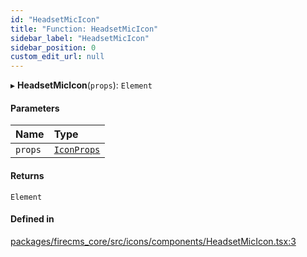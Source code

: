 ```yaml
---
id: "HeadsetMicIcon"
title: "Function: HeadsetMicIcon"
sidebar_label: "HeadsetMicIcon"
sidebar_position: 0
custom_edit_url: null
---
```


▸ **HeadsetMicIcon**(`props`): `Element`

#### Parameters

| Name | Type |
| :------ | :------ |
| `props` | [`IconProps`](../types/IconProps.md) |

#### Returns

`Element`

#### Defined in

[packages/firecms_core/src/icons/components/HeadsetMicIcon.tsx:3](https://github.com/FireCMSco/firecms/blob/d45f3739/packages/firecms_core/src/icons/components/HeadsetMicIcon.tsx#L3)
